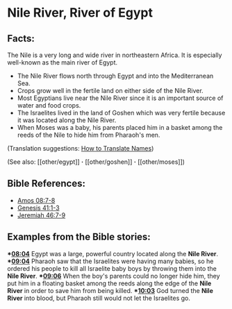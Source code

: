 # Nile River, River of Egypt #

## Facts: ##

The Nile is a very long and wide river in northeastern Africa. It is especially well-known as the main river of Egypt.

* The Nile River flows north through Egypt and into the Mediterranean Sea.
* Crops grow well in the fertile land on either side of the Nile River.
* Most Egyptians live near the Nile River since it is an important source of water and food crops.
* The Israelites lived in the land of Goshen which was very fertile because it was located along the Nile River.
* When Moses was a baby, his parents placed him in a basket among the reeds of the Nile to hide him from Pharaoh's men.

(Translation suggestions: [How to Translate Names](en/ta-vol1/translate/man/translate-names))

(See also: [[other/egypt]] **·** [[other/goshen]] **·** [[other/moses]])

## Bible References: ##

* [Amos 08:7-8](en/tn/amo/help/08/07)
* [Genesis 41:1-3](en/tn/gen/help/41/01)
* [Jeremiah 46:7-9](en/tn/jer/help/46/07)

## Examples from the Bible stories: ##

  __*[08:04](en/tn/obs/help/08/04)__ Egypt was a large, powerful country located along the __Nile River__.
  __*[09:04](en/tn/obs/help/09/04)__ Pharaoh saw that the Israelites were having many babies, so he ordered his people to kill all Israelite baby boys by throwing them into the __Nile River__.
  __*[09:06](en/tn/obs/help/09/06)__ When the boy's parents could no longer hide him, they put him in a floating basket among the reeds along the edge of the __Nile River__ in order to save him from being killed. 
  __*[10:03](en/tn/obs/help/10/03)__ God turned the __Nile River__ into blood, but Pharaoh still would not let the Israelites go.